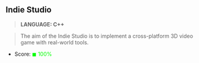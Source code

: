 ## Indie Studio

> __LANGUAGE: C++__

> The aim of the Indie Studio is to implement a cross-platform 3D video game with real-world tools.

* Score: <span style="color:rgb(0, 255,0)">&#9724; 100% </span>
